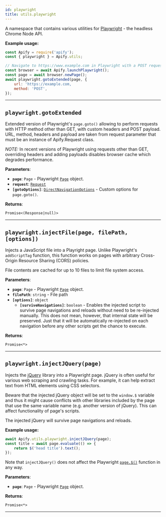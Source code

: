 ```yaml
---
id: playwright
title: utils.playwright
---
```


<a name="playwright"></a>

A namespace that contains various utilities for [Playwright](https://github.com/microsoft/playwright) - the headless Chrome Node API.

**Example usage:**

```javascript
const Apify = require('apify');
const { playwright } = Apify.utils;

// Navigate to https://www.example.com in Playwright with a POST request
const browser = await Apify.launchPlaywright();
const page = await browser.newPage();
await playwright.gotoExtended(page, {
    url: 'https://example.com,
    method: 'POST',
});
```

---

<a name="gotoextended"></a>

## `playwright.gotoExtended`

Extended version of Playwright's `page.goto()` allowing to perform requests with HTTP method other than GET, with custom headers and POST payload.
URL, method, headers and payload are taken from request parameter that must be an instance of Apify.Request class.

_NOTE:_ In recent versions of Playwright using requests other than GET, overriding headers and adding payloads disables browser cache which degrades
performance.

**Parameters**:

-   **`page`**: `Page` - Playwright [`Page`](https://playwright.dev/docs/api/class-page) object.
-   **`request`**: [`Request`](../api/request)
-   **`[gotoOptions]`**: [`DirectNavigationOptions`](../typedefs/direct-navigation-options) - Custom options for `page.goto()`.

**Returns**:

`Promise<(Response|null)>`

---

<a name="injectfile"></a>

## `playwright.injectFile(page, filePath, [options])`

Injects a JavaScript file into a Playright page. Unlike Playwright's `addScriptTag` function, this function works on pages with arbitrary Cross-Origin
Resource Sharing (CORS) policies.

File contents are cached for up to 10 files to limit file system access.

**Parameters**:

-   **`page`**: `Page` - Playwright [`Page`](https://playwright.dev/docs/api/class-page) object.
-   **`filePath`**: `string` - File path
-   **`[options]`**: `object`
    -   **`[surviveNavigations]`**: `boolean` - Enables the injected script to survive page navigations and reloads without need to be re-injected
        manually. This does not mean, however, that internal state will be preserved. Just that it will be automatically re-injected on each
        navigation before any other scripts get the chance to execute.

**Returns**:

`Promise<*>`

---

<a name="injectjquery"></a>

## `playwright.injectJQuery(page)`

Injects the [jQuery](https://jquery.com/) library into a Playwright page. jQuery is often useful for various web scraping and crawling tasks. For
example, it can help extract text from HTML elements using CSS selectors.

Beware that the injected jQuery object will be set to the `window.$` variable and thus it might cause conflicts with other libraries included by the
page that use the same variable name (e.g. another version of jQuery). This can affect functionality of page's scripts.

The injected jQuery will survive page navigations and reloads.

**Example usage:**

```javascript
await Apify.utils.playwright.injectJQuery(page);
const title = await page.evaluate(() => {
    return $('head title').text();
});
```

Note that `injectJQuery()` does not affect the Playwright [`page.$()`](https://playwright.dev/docs/api/class-page#page-query-selector) function in any
way.

**Parameters**:

-   **`page`**: `Page` - Playwright [`Page`](https://playwright.dev/docs/api/class-page) object.

**Returns**:

`Promise<*>`

---
